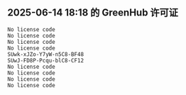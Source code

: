 ## 2025-06-14 18:18 的 GreenHub 许可证
```
No license code
No license code
No license code
No license code
SUwk-xJZo-Y7yW-n5C8-BF48
SUwJ-FD8P-Pcqu-blC8-CF12
No license code
No license code
No license code
No license code
```
